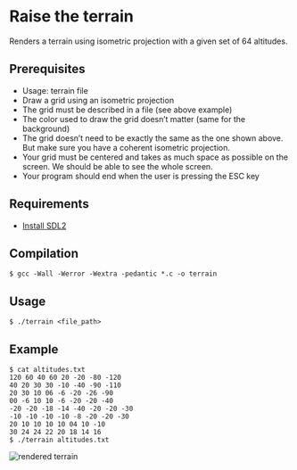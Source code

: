 # Raise the terrain
Renders a terrain using isometric projection with a given set of 64 altitudes.

## Prerequisites
* Usage: terrain file
* Draw a grid using an isometric projection
* The grid must be described in a file (see above example)
* The color used to draw the grid doesn’t matter (same for the background)
* The grid doesn’t need to be exactly the same as the one shown above. But make sure you have a coherent isometric projection.
* Your grid must be centered and takes as much space as possible on the screen. We should be able to see the whole screen.
* Your program should end when the user is pressing the ESC key

## Requirements
* [Install SDL2](https://wiki.libsdl.org/Installation)

## Compilation
`$ gcc -Wall -Werror -Wextra -pedantic *.c -o terrain`

## Usage
`$ ./terrain <file_path>`

## Example
```
$ cat altitudes.txt
120 60 40 60 20 -20 -80 -120
40 20 30 30 -10 -40 -90 -110
20 30 10 06 -6 -20 -26 -90
00 -6 10 10 -6 -20 -20 -40
-20 -20 -18 -14 -40 -20 -20 -30
-10 -10 -10 -10 -8 -20 -20 -30
20 10 10 10 10 04 10 -10
30 24 24 22 20 18 14 16
$ ./terrain altitudes.txt
```
![rendered terrain](https://i.imgur.com/s3gLh39.png)
